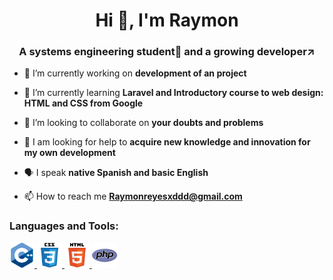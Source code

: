 <h1 align="center">Hi 👋, I'm Raymon</h1>
<h3 align="center">A systems engineering student📝 and a growing developer↗️</h3>

- 🔭 I’m currently working on **development of an project**

- 🌱 I’m currently learning **Laravel and Introductory course to web design: HTML and CSS from Google**

- 👀 I’m looking to collaborate on **your doubts and problems**

- 🤝 I am looking for help to **acquire new knowledge and innovation for my own development**

- 🗣 I speak **native Spanish and basic English**

- 📫 How to reach me **Raymonreyesxddd@gmail.com**
  

<h3 align="left">Languages and Tools:</h3>
<p align="left"> <a href="https://www.w3schools.com/cpp/" target="_blank" rel="noreferrer"> <img src="https://raw.githubusercontent.com/devicons/devicon/master/icons/cplusplus/cplusplus-original.svg" alt="cplusplus" width="40" height="40"/> </a> <a href="https://www.w3schools.com/css/" target="_blank" rel="noreferrer"> <img src="https://raw.githubusercontent.com/devicons/devicon/master/icons/css3/css3-original-wordmark.svg" alt="css3" width="40" height="40"/> </a> <a href="https://www.w3.org/html/" target="_blank" rel="noreferrer"> <img src="https://raw.githubusercontent.com/devicons/devicon/master/icons/html5/html5-original-wordmark.svg" alt="html5" width="40" height="40"/> </a> <a href="https://www.php.net" target="_blank" rel="noreferrer"> <img src="https://raw.githubusercontent.com/devicons/devicon/master/icons/php/php-original.svg" alt="php" width="40" height="40"/> </a> </p>
